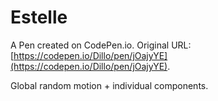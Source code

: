 # Estelle

A Pen created on CodePen.io. Original URL: [https://codepen.io/Dillo/pen/jOajyYE](https://codepen.io/Dillo/pen/jOajyYE).

Global random motion + individual components.  
